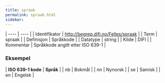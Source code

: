 ```yaml
---
title: spraak
permalink: spraak.html
sidebar:
---
```


| ---- | ---- |
| Identifikator | http://begrep.difi.no/Felles/spraak |
| Term | spraak |
| Definisjon | Språkkode |
| Datatype | string |
| Kilde | DIFI |
| Kommentar | Språkkode angitt etter ISO 639-1 | 

### Eksempel

| **ISO 639-1 kode** | **Språk** |
| nb | Bokmål |
| nn | Nynorsk |
| se | Samisk |
| en | Engelsk |
